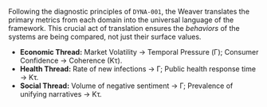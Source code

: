 Following the diagnostic principles of `DYNA-001`, the Weaver translates the primary metrics from each domain into the universal language of the framework. This crucial act of translation ensures the *behaviors* of the systems are being compared, not just their surface values.
-   **Economic Thread:** Market Volatility → Temporal Pressure (Γ); Consumer Confidence → Coherence (Kτ).
-   **Health Thread:** Rate of new infections → Γ; Public health response time → Kτ.
-   **Social Thread:** Volume of negative sentiment → Γ; Prevalence of unifying narratives → Kτ.